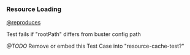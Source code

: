<h3>Resource Loading</h3>
<a href='https://github.com/busterjs/ramp-resources/pull/2'>@reproduces</a>

<p>

Test fails if "rootPath" differs from buster config path

</p>


<i>@TODO</i> Remove or embed this Test Case into "resource-cache-test?"